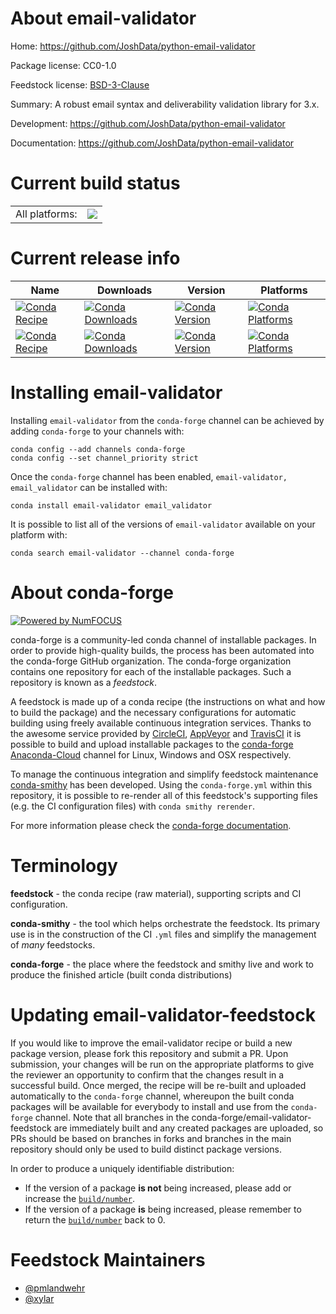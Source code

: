 About email-validator
=====================

Home: https://github.com/JoshData/python-email-validator

Package license: CC0-1.0

Feedstock license: [BSD-3-Clause](https://github.com/conda-forge/email-validator-feedstock/blob/master/LICENSE.txt)

Summary: A robust email syntax and deliverability validation library for 3.x.

Development: https://github.com/JoshData/python-email-validator

Documentation: https://github.com/JoshData/python-email-validator

Current build status
====================


<table><tr><td>All platforms:</td>
    <td>
      <a href="https://dev.azure.com/conda-forge/feedstock-builds/_build/latest?definitionId=10308&branchName=master">
        <img src="https://dev.azure.com/conda-forge/feedstock-builds/_apis/build/status/email-validator-feedstock?branchName=master">
      </a>
    </td>
  </tr>
</table>

Current release info
====================

| Name | Downloads | Version | Platforms |
| --- | --- | --- | --- |
| [![Conda Recipe](https://img.shields.io/badge/recipe-email--validator-green.svg)](https://anaconda.org/conda-forge/email-validator) | [![Conda Downloads](https://img.shields.io/conda/dn/conda-forge/email-validator.svg)](https://anaconda.org/conda-forge/email-validator) | [![Conda Version](https://img.shields.io/conda/vn/conda-forge/email-validator.svg)](https://anaconda.org/conda-forge/email-validator) | [![Conda Platforms](https://img.shields.io/conda/pn/conda-forge/email-validator.svg)](https://anaconda.org/conda-forge/email-validator) |
| [![Conda Recipe](https://img.shields.io/badge/recipe-email_validator-green.svg)](https://anaconda.org/conda-forge/email_validator) | [![Conda Downloads](https://img.shields.io/conda/dn/conda-forge/email_validator.svg)](https://anaconda.org/conda-forge/email_validator) | [![Conda Version](https://img.shields.io/conda/vn/conda-forge/email_validator.svg)](https://anaconda.org/conda-forge/email_validator) | [![Conda Platforms](https://img.shields.io/conda/pn/conda-forge/email_validator.svg)](https://anaconda.org/conda-forge/email_validator) |

Installing email-validator
==========================

Installing `email-validator` from the `conda-forge` channel can be achieved by adding `conda-forge` to your channels with:

```
conda config --add channels conda-forge
conda config --set channel_priority strict
```

Once the `conda-forge` channel has been enabled, `email-validator, email_validator` can be installed with:

```
conda install email-validator email_validator
```

It is possible to list all of the versions of `email-validator` available on your platform with:

```
conda search email-validator --channel conda-forge
```


About conda-forge
=================

[![Powered by NumFOCUS](https://img.shields.io/badge/powered%20by-NumFOCUS-orange.svg?style=flat&colorA=E1523D&colorB=007D8A)](http://numfocus.org)

conda-forge is a community-led conda channel of installable packages.
In order to provide high-quality builds, the process has been automated into the
conda-forge GitHub organization. The conda-forge organization contains one repository
for each of the installable packages. Such a repository is known as a *feedstock*.

A feedstock is made up of a conda recipe (the instructions on what and how to build
the package) and the necessary configurations for automatic building using freely
available continuous integration services. Thanks to the awesome service provided by
[CircleCI](https://circleci.com/), [AppVeyor](https://www.appveyor.com/)
and [TravisCI](https://travis-ci.com/) it is possible to build and upload installable
packages to the [conda-forge](https://anaconda.org/conda-forge)
[Anaconda-Cloud](https://anaconda.org/) channel for Linux, Windows and OSX respectively.

To manage the continuous integration and simplify feedstock maintenance
[conda-smithy](https://github.com/conda-forge/conda-smithy) has been developed.
Using the ``conda-forge.yml`` within this repository, it is possible to re-render all of
this feedstock's supporting files (e.g. the CI configuration files) with ``conda smithy rerender``.

For more information please check the [conda-forge documentation](https://conda-forge.org/docs/).

Terminology
===========

**feedstock** - the conda recipe (raw material), supporting scripts and CI configuration.

**conda-smithy** - the tool which helps orchestrate the feedstock.
                   Its primary use is in the construction of the CI ``.yml`` files
                   and simplify the management of *many* feedstocks.

**conda-forge** - the place where the feedstock and smithy live and work to
                  produce the finished article (built conda distributions)


Updating email-validator-feedstock
==================================

If you would like to improve the email-validator recipe or build a new
package version, please fork this repository and submit a PR. Upon submission,
your changes will be run on the appropriate platforms to give the reviewer an
opportunity to confirm that the changes result in a successful build. Once
merged, the recipe will be re-built and uploaded automatically to the
`conda-forge` channel, whereupon the built conda packages will be available for
everybody to install and use from the `conda-forge` channel.
Note that all branches in the conda-forge/email-validator-feedstock are
immediately built and any created packages are uploaded, so PRs should be based
on branches in forks and branches in the main repository should only be used to
build distinct package versions.

In order to produce a uniquely identifiable distribution:
 * If the version of a package **is not** being increased, please add or increase
   the [``build/number``](https://docs.conda.io/projects/conda-build/en/latest/resources/define-metadata.html#build-number-and-string).
 * If the version of a package **is** being increased, please remember to return
   the [``build/number``](https://docs.conda.io/projects/conda-build/en/latest/resources/define-metadata.html#build-number-and-string)
   back to 0.

Feedstock Maintainers
=====================

* [@pmlandwehr](https://github.com/pmlandwehr/)
* [@xylar](https://github.com/xylar/)

